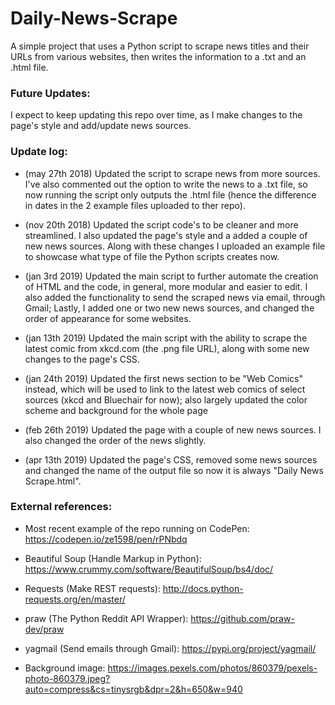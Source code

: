 # Daily-News-Scrape

A simple project that uses a Python script to scrape news titles and their URLs from various websites, then writes the information to a .txt and an .html file.

### Future Updates:
I expect to keep updating this repo over time, as I make changes to the page's style and add/update news sources.

### Update log:

* (may 27th 2018) Updated the script to scrape news from more sources. I've also commented out the option to write the news to a .txt file, so now running the script only outputs the .html file (hence the difference in dates in the 2 example files uploaded to ther repo).

* (nov 20th 2018) Updated the script code's to be cleaner and more streamlined. I also updated the page's style and a added a couple of new news sources. Along with these changes I uploaded an example file to showcase what type of file the Python scripts creates now.

* (jan 3rd 2019) Updated the main script to further automate the creation of HTML and the code, in general, more modular and easier to edit. I also added the functionality to send the scraped news via email, through Gmail; Lastly, I added one or two new news sources, and changed the order of appearance for some websites.

* (jan 13th 2019) Updated the main script with the ability to scrape the latest comic from xkcd.com (the .png file URL), along with some new changes to the page's CSS.

* (jan 24th 2019) Updated the first news section to be "Web Comics" instead, which will be used to link to the latest web comics of select sources (xkcd and Bluechair for now); also largely updated the color scheme and background for the whole page

* (feb 26th 2019) Updated the page with a couple of new news sources. I also changed the order of the news slightly.

* (apr 13th 2019) Updated the page's CSS, removed some news sources and changed the name of the output file so now it is always "Daily News Scrape.html".


### External references:

* Most recent example of the repo running on CodePen: https://codepen.io/ze1598/pen/rPNbdq

* Beautiful Soup (Handle Markup in Python): https://www.crummy.com/software/BeautifulSoup/bs4/doc/

* Requests (Make REST requests): http://docs.python-requests.org/en/master/

* praw (The Python Reddit API Wrapper): https://github.com/praw-dev/praw

* yagmail (Send emails through Gmail): https://pypi.org/project/yagmail/

* Background image: https://images.pexels.com/photos/860379/pexels-photo-860379.jpeg?auto=compress&cs=tinysrgb&dpr=2&h=650&w=940